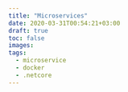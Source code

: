 ```yaml
---
title: "Microservices"
date: 2020-03-31T00:54:21+03:00
draft: true
toc: false
images:
tags:
  - microservice
  - docker
  - .netcore
---
```



